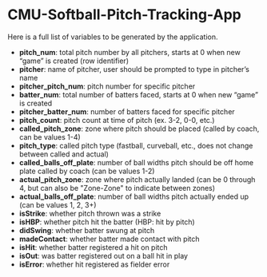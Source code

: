 # CMU-Softball-Pitch-Tracking-App

Here is a full list of variables to be generated by the application.

- **pitch_num**: total pitch number by all pitchers, starts at 0 when new “game” is created (row identifier)
- **pitcher**: name of pitcher, user should be prompted to type in pitcher’s name
- **pitcher_pitch_num**: pitch number for specific pitcher
- **batter_num**: total number of batters faced, starts at 0 when new “game” is created
- **pitcher_batter_num**: number of batters faced for specific pitcher
- **pitch_count**: pitch count at time of pitch (ex. 3-2, 0-0, etc.)
- **called_pitch_zone**: zone where pitch should be placed (called by coach, can be values 1-4)
- **pitch_type**: called pitch type (fastball, curveball, etc., does not change between called and actual)
- **called_balls_off_plate**: number of ball widths pitch should be off home plate called by coach (can be values 1-2)
- **actual_pitch_zone**: zone where pitch actually landed (can be 0 through 4, but can also be "Zone-Zone" to indicate between zones)
- **actual_balls_off_plate**: number of ball widths pitch actually ended up (can be values 1, 2, 3+)
- **isStrike**: whether pitch thrown was a strike
- **isHBP**: whether pitch hit the batter (HBP: hit by pitch)
- **didSwing**: whether batter swung at pitch
- **madeContact**: whether batter made contact with pitch
- **isHit**: whether batter registered a hit on pitch
- **isOut**: was batter registered out on a ball hit in play
- **isError**: whether hit registered as fielder error